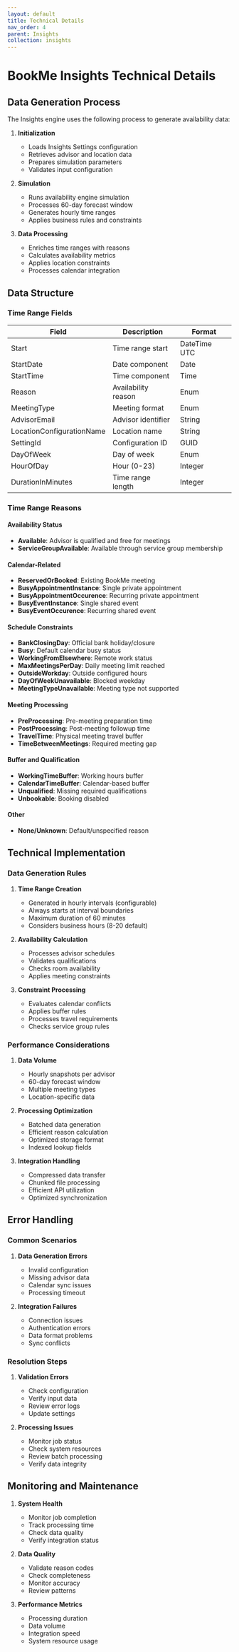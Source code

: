 ```yaml
---
layout: default
title: Technical Details
nav_order: 4
parent: Insights
collection: insights
---
```


# BookMe Insights Technical Details

## Data Generation Process

The Insights engine uses the following process to generate availability data:

1. **Initialization**
   - Loads Insights Settings configuration
   - Retrieves advisor and location data
   - Prepares simulation parameters
   - Validates input configuration

2. **Simulation**
   - Runs availability engine simulation
   - Processes 60-day forecast window
   - Generates hourly time ranges
   - Applies business rules and constraints

3. **Data Processing**
   - Enriches time ranges with reasons
   - Calculates availability metrics
   - Applies location constraints
   - Processes calendar integration

## Data Structure

### Time Range Fields

| Field | Description | Format |
|-------|-------------|---------|
| Start | Time range start | DateTime UTC |
| StartDate | Date component | Date |
| StartTime | Time component | Time |
| Reason | Availability reason | Enum |
| MeetingType | Meeting format | Enum |
| AdvisorEmail | Advisor identifier | String |
| LocationConfigurationName | Location name | String |
| SettingId | Configuration ID | GUID |
| DayOfWeek | Day of week | Enum |
| HourOfDay | Hour (0-23) | Integer |
| DurationInMinutes | Time range length | Integer |

### Time Range Reasons

#### Availability Status
- **Available**: Advisor is qualified and free for meetings
- **ServiceGroupAvailable**: Available through service group membership

#### Calendar-Related
- **ReservedOrBooked**: Existing BookMe meeting
- **BusyAppointmentInstance**: Single private appointment
- **BusyAppointmentOccurence**: Recurring private appointment
- **BusyEventInstance**: Single shared event
- **BusyEventOccurence**: Recurring shared event

#### Schedule Constraints
- **BankClosingDay**: Official bank holiday/closure
- **Busy**: Default calendar busy status
- **WorkingFromElsewhere**: Remote work status
- **MaxMeetingsPerDay**: Daily meeting limit reached
- **OutsideWorkday**: Outside configured hours
- **DayOfWeekUnavailable**: Blocked weekday
- **MeetingTypeUnavailable**: Meeting type not supported

#### Meeting Processing
- **PreProcessing**: Pre-meeting preparation time
- **PostProcessing**: Post-meeting followup time
- **TravelTime**: Physical meeting travel buffer
- **TimeBetweenMeetings**: Required meeting gap

#### Buffer and Qualification
- **WorkingTimeBuffer**: Working hours buffer
- **CalendarTimeBuffer**: Calendar-based buffer
- **Unqualified**: Missing required qualifications
- **Unbookable**: Booking disabled

#### Other
- **None/Unknown**: Default/unspecified reason

## Technical Implementation

### Data Generation Rules

1. **Time Range Creation**
   - Generated in hourly intervals (configurable)
   - Always starts at interval boundaries
   - Maximum duration of 60 minutes
   - Considers business hours (8-20 default)

2. **Availability Calculation**
   - Processes advisor schedules
   - Validates qualifications
   - Checks room availability
   - Applies meeting constraints

3. **Constraint Processing**
   - Evaluates calendar conflicts
   - Applies buffer rules
   - Processes travel requirements
   - Checks service group rules

### Performance Considerations

1. **Data Volume**
   - Hourly snapshots per advisor
   - 60-day forecast window
   - Multiple meeting types
   - Location-specific data

2. **Processing Optimization**
   - Batched data generation
   - Efficient reason calculation
   - Optimized storage format
   - Indexed lookup fields

3. **Integration Handling**
   - Compressed data transfer
   - Chunked file processing
   - Efficient API utilization
   - Optimized synchronization

## Error Handling

### Common Scenarios

1. **Data Generation Errors**
   - Invalid configuration
   - Missing advisor data
   - Calendar sync issues
   - Processing timeout

2. **Integration Failures**
   - Connection issues
   - Authentication errors
   - Data format problems
   - Sync conflicts

### Resolution Steps

1. **Validation Errors**
   - Check configuration
   - Verify input data
   - Review error logs
   - Update settings

2. **Processing Issues**
   - Monitor job status
   - Check system resources
   - Review batch processing
   - Verify data integrity

## Monitoring and Maintenance

1. **System Health**
   - Monitor job completion
   - Track processing time
   - Check data quality
   - Verify integration status

2. **Data Quality**
   - Validate reason codes
   - Check completeness
   - Monitor accuracy
   - Review patterns

3. **Performance Metrics**
   - Processing duration
   - Data volume
   - Integration speed
   - System resource usage
